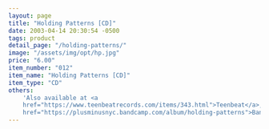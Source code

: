 ```yaml
---
layout: page
title: "Holding Patterns [CD]"
date: 2003-04-14 20:30:54 -0500
tags: product
detail_page: "/holding-patterns/"
image: "/assets/img/opt/hp.jpg"
price: "6.00"
item_number: "012"
item_name: "Holding Patterns [CD]"
item_type: "CD"
others:
    'Also available at <a
    href="https://www.teenbeatrecords.com/items/343.html">Teenbeat</a>, <a
    href="https://plusminusnyc.bandcamp.com/album/holding-patterns">Bandcamp</a>'
---
```

